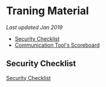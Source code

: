 # Traning Material

*Last updated Jan 2019*

* [Security Checklist](#security-checklist)
* [Communication Tool's Scoreboard](#)


## Security Checklist

[Security Checklist](/security-checklist.pdf "Security Checklist")
